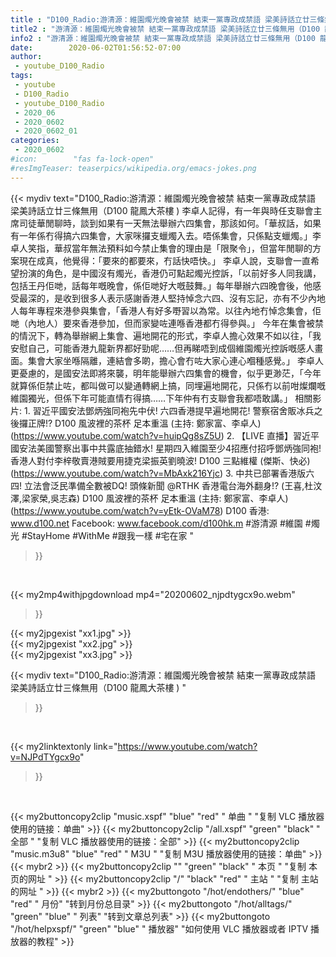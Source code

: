 ```yaml
---
title : "D100_Radio:游清源：維園燭光晚會被禁 結束一黨專政成禁語 梁美詩話立廿三條無用（D100 龍鳳大茶樓 ) "
title2 : "游清源：維園燭光晚會被禁 結束一黨專政成禁語 梁美詩話立廿三條無用（D100 龍鳳大茶樓 ) "
info2 : "游清源：維園燭光晚會被禁 結束一黨專政成禁語 梁美詩話立廿三條無用（D100 龍鳳大茶樓 )  李卓人記得，有一年與時任支聯會主席司徒華閒聊時，談到如果有一天無法舉辦六四集會，那該如何。「華叔話，如果有一年係冇得搞六四集會，大家咪攞支蠟燭入去。唔係集會，只係點支蠟燭。」李卓人笑指，華叔當年無法預料如今禁止集會的理由是「限聚令」，但當年閒聊的方案現在成真，他覺得：「要來的都要來，冇話快唔快。」  李卓人說，支聯會一直希望扮演的角色，是中國沒有燭光，香港仍可點起燭光控訴，「以前好多人同我講，包括王丹佢哋，話每年嘅晚會，係佢哋好大嘅鼓舞。」每年舉辦六四晚會後，他感受最深的，是收到很多人表示感謝香港人堅持悼念六四、沒有忘記，亦有不少內地人每年專程來港參與集會，「香港人有好多嘢習以為常。以往內地冇悼念集會，佢哋（內地人）要來香港參加，但而家變咗連喺香港都冇得參與。」  今年在集會被禁的情況下，轉為舉辦網上集會、遍地開花的形式，李卓人擔心效果不如以往，「我安慰自己，可能香港九龍新界都好勁呢……但再睇唔到成個維園燭光控訴嘅感人畫面。集會大家坐喺隔離，連結會多啲，擔心會冇咗大家心連心嗰種感覺。」  李卓人更憂慮的，是國安法即將來襲，明年能舉辦六四集會的機會，似乎更渺茫，「今年就算係佢禁止咗，都叫做可以變通轉網上搞，同埋遍地開花，只係冇以前咁燦爛嘅維園獨光，但係下年可能直情冇得搞……下年仲有冇支聯會我都唔敢講。」  相關影片: 1. 習近平國安法鄧炳強同袍先中伏! 六四香港提早遍地開花! 警察宿舍販冰兵之後攞正牌!? D100 風波裡的茶杯 足本重溫 (主持: 鄭家富、李卓人) (https://www.youtube.com/watch?v=huipQg8sZ5U) 2. 【LIVE 直播】習近平國安法美國警察出事中共露底抽錯水! 星期四入維園至少4招應付招呼鄧炳強同袍! 香港人對付李梓敬賣港賊要用捷克梁振英劉曉波!  D100 三點維權 (傑斯、快必) (https://www.youtube.com/watch?v=MbAxk216Yjc) 3. 中共已部署香港版六四! 立法會泛民準備全數被DQ! 頭條新聞 @RTHK 香港電台海外翻身!? (王喜,杜汶澤,梁家榮,吳志森) D100 風波裡的茶杯 足本重溫 (主持: 鄭家富、李卓人) (https://www.youtube.com/watch?v=yEtk-OVaM78)  D100 香港: www.d100.net Facebook: www.facebook.com/d100hk.m  #游清源 #維園 #燭光 #StayHome #WithMe #跟我一樣 #宅在家 "
date:        2020-06-02T01:56:52-07:00
author:
 - youtube_D100_Radio
tags:
 - youtube
 - D100_Radio
 - youtube_D100_Radio
 - 2020_06
 - 2020_0602
 - 2020_0602_01
categories:
 - 2020_0602
#icon:        "fas fa-lock-open"
#resImgTeaser: teaserpics/wikipedia.org/emacs-jokes.png
---
```


{{< mydiv text="D100_Radio:游清源：維園燭光晚會被禁 結束一黨專政成禁語 梁美詩話立廿三條無用（D100 龍鳳大茶樓 )  李卓人記得，有一年與時任支聯會主席司徒華閒聊時，談到如果有一天無法舉辦六四集會，那該如何。「華叔話，如果有一年係冇得搞六四集會，大家咪攞支蠟燭入去。唔係集會，只係點支蠟燭。」李卓人笑指，華叔當年無法預料如今禁止集會的理由是「限聚令」，但當年閒聊的方案現在成真，他覺得：「要來的都要來，冇話快唔快。」  李卓人說，支聯會一直希望扮演的角色，是中國沒有燭光，香港仍可點起燭光控訴，「以前好多人同我講，包括王丹佢哋，話每年嘅晚會，係佢哋好大嘅鼓舞。」每年舉辦六四晚會後，他感受最深的，是收到很多人表示感謝香港人堅持悼念六四、沒有忘記，亦有不少內地人每年專程來港參與集會，「香港人有好多嘢習以為常。以往內地冇悼念集會，佢哋（內地人）要來香港參加，但而家變咗連喺香港都冇得參與。」  今年在集會被禁的情況下，轉為舉辦網上集會、遍地開花的形式，李卓人擔心效果不如以往，「我安慰自己，可能香港九龍新界都好勁呢……但再睇唔到成個維園燭光控訴嘅感人畫面。集會大家坐喺隔離，連結會多啲，擔心會冇咗大家心連心嗰種感覺。」  李卓人更憂慮的，是國安法即將來襲，明年能舉辦六四集會的機會，似乎更渺茫，「今年就算係佢禁止咗，都叫做可以變通轉網上搞，同埋遍地開花，只係冇以前咁燦爛嘅維園獨光，但係下年可能直情冇得搞……下年仲有冇支聯會我都唔敢講。」  相關影片: 1. 習近平國安法鄧炳強同袍先中伏! 六四香港提早遍地開花! 警察宿舍販冰兵之後攞正牌!? D100 風波裡的茶杯 足本重溫 (主持: 鄭家富、李卓人) (https://www.youtube.com/watch?v=huipQg8sZ5U) 2. 【LIVE 直播】習近平國安法美國警察出事中共露底抽錯水! 星期四入維園至少4招應付招呼鄧炳強同袍! 香港人對付李梓敬賣港賊要用捷克梁振英劉曉波!  D100 三點維權 (傑斯、快必) (https://www.youtube.com/watch?v=MbAxk216Yjc) 3. 中共已部署香港版六四! 立法會泛民準備全數被DQ! 頭條新聞 @RTHK 香港電台海外翻身!? (王喜,杜汶澤,梁家榮,吳志森) D100 風波裡的茶杯 足本重溫 (主持: 鄭家富、李卓人) (https://www.youtube.com/watch?v=yEtk-OVaM78)  D100 香港: www.d100.net Facebook: www.facebook.com/d100hk.m  #游清源 #維園 #燭光 #StayHome #WithMe #跟我一樣 #宅在家 "
>}}
<br>


{{< my2mp4withjpgdownload mp4="20200602_njpdtygcx9o.webm"
>}}

{{< my2jpgexist "xx1.jpg" >}}<br>
{{< my2jpgexist "xx2.jpg" >}}<br>
{{< my2jpgexist "xx3.jpg" >}}<br>



{{< mydiv text="D100_Radio:游清源：維園燭光晚會被禁 結束一黨專政成禁語 梁美詩話立廿三條無用（D100 龍鳳大茶樓 ) "
>}}
<br>

{{< my2linktextonly link="https://www.youtube.com/watch?v=NJPdTYgcx9o"
>}}


<br>

{{< my2buttoncopy2clip "music.xspf"        "blue"   "red"    " 单曲 "  "复制 VLC 播放器使用的链接：单曲" >}} {{< my2buttoncopy2clip "/all.xspf"         "green"  "black"  " 全部 "  "复制 VLC 播放器使用的链接：全部" >}} {{< my2buttoncopy2clip "music.m3u8"        "blue"   "red"    " M3U  "    "复制 M3U 播放器使用的链接：单曲" >}} {{< mybr2 >}} {{< my2buttoncopy2clip ""                  "green"  "black"  " 本页 "    "复制 本页的网址 " >}} {{< my2buttoncopy2clip "/"                 "black"  "red"    " 主站 "    "复制 主站的网址 " >}} {{< mybr2 >}} {{< my2buttongoto      "/hot/endothers/"   "blue"   "red"    " 月份"   "转到月份总目录" >}} {{< my2buttongoto      "/hot/alltags/"     "green"  "blue"   " 列表"   "转到文章总列表" >}} {{< my2buttongoto      "/hot/helpxspf/"    "green"  "blue"   " 播放器" "如何使用 VLC 播放器或者 IPTV 播放器的教程" >}} 
